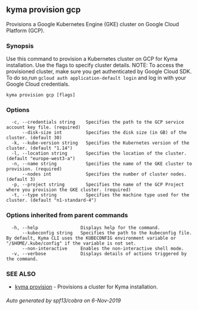 ## kyma provision gcp

Provisions a Google Kubernetes Engine (GKE) cluster on Google Cloud Platform (GCP).

### Synopsis

Use this command to provision a Kubernetes cluster on GCP for Kyma installation. Use the flags to specify cluster details.
NOTE: To access the provisioned cluster, make sure you get authenticated by Google Cloud SDK. To do so,run `gcloud auth application-default login` and log in with your Google Cloud credentials.

```
kyma provision gcp [flags]
```

### Options

```
  -c, --credentials string    Specifies the path to the GCP service account key file. (required)
      --disk-size int         Specifies the disk size (in GB) of the cluster. (default 30)
  -k, --kube-version string   Specifies the Kubernetes version of the cluster. (default "1.14")
  -l, --location string       Specifies the location of the cluster. (default "europe-west3-a")
  -n, --name string           Specifies the name of the GKE cluster to provision. (required)
      --nodes int             Specifies the number of cluster nodes. (default 3)
  -p, --project string        Specifies the name of the GCP Project where you provision the GKE cluster. (required)
  -t, --type string           Specifies the machine type used for the cluster. (default "n1-standard-4")
```

### Options inherited from parent commands

```
  -h, --help                Displays help for the command.
      --kubeconfig string   Specifies the path to the kubeconfig file. By default, Kyma CLI uses the KUBECONFIG environment variable or "/$HOME/.kube/config" if the variable is not set.
      --non-interactive     Enables the non-interactive shell mode.
  -v, --verbose             Displays details of actions triggered by the command.
```

### SEE ALSO

* [kyma provision](kyma_provision.md)	 - Provisions a cluster for Kyma installation.

###### Auto generated by spf13/cobra on 6-Nov-2019
